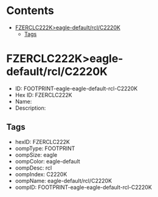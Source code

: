 



Contents
========

* [FZERCLC222K>eagle-default/rcl/C2220K](#fzerclc222keagle-defaultrclc2220k)
	* [Tags](#tags)

# FZERCLC222K>eagle-default/rcl/C2220K

- ID: FOOTPRINT-eagle-eagle-default-rcl-C2220K
- Hex ID: FZERCLC222K
- Name: 
- Description: 

## Tags

- hexID: FZERCLC222K
- oompType: FOOTPRINT
- oompSize: eagle
- oompColor: eagle-default
- oompDesc: rcl
- oompIndex: C2220K
- oompName: eagle-default/rcl/C2220K
- oompID: FOOTPRINT-eagle-eagle-default-rcl-C2220K
